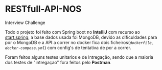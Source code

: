 # RESTfull-API-NOS
Interview Challenge

Todo o projeto foi feito com Spring boot no **IntelliJ** com recurso ao [start.spring](https://start.spring.io/), a base dados usada foi MongoDB, devido as dificuldades para por o MongoDB e a API a correr no docker fica dois ficheiros(*`dockerfile`*, *`docker-compose.yml`*) com config's de tentativa de por a correr.



Foram feitos alguns testes unitarios e de Intregação, sendo que a maioria dos testes de "intregaçao" fora feitos pelo **Postman**.